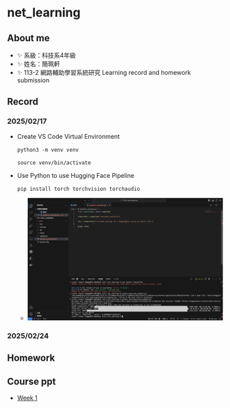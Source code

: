 # net_learning
## About me
- ✨ 系級：科技系4年級
- ✨ 姓名：簡珮軒
- ✨ 113-2 網路輔助學習系統研究 Learning record and homework submission 
## Record
### 2025/02/17
- Create VS Code Virtual Environment
  ```
  python3 -m venv venv
  ```
  ```
  source venv/bin/activate
  ```
- Use Python to use Hugging Face Pipeline
  ```
  pip install torch torchvision torchaudio
  ```
  -  ![result](https://github.com/cpeggy/net_learnin/blob/main/%E6%88%AA%E5%9C%96%202025-02-17%2023.54.46.png)
### 2025/02/24

## Homework
## Course ppt
- [Week 1](https://docs.google.com/presentation/d/1ao4jEB4lJg-ldtN8t88yivU4lr_uZpf-NxSrNZF9O7I/edit#slide=id.p)
